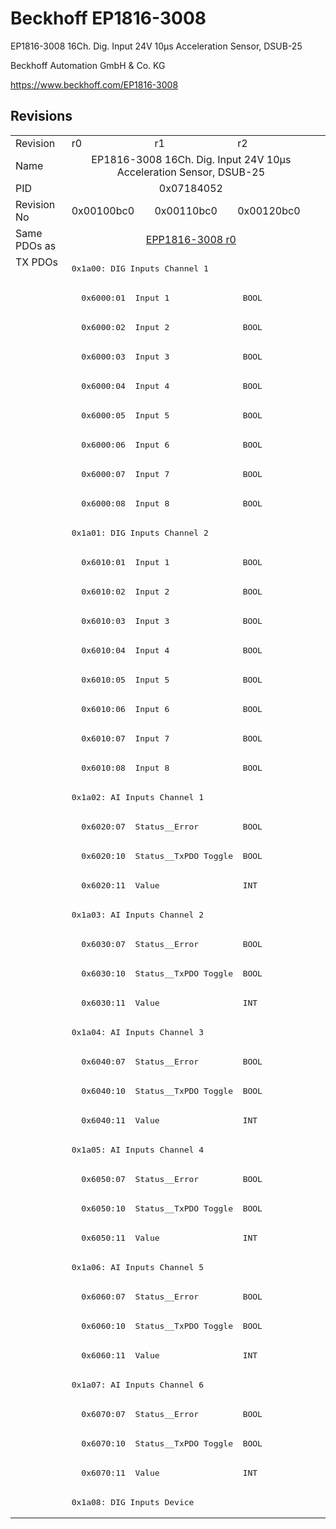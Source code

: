 # Beckhoff EP1816-3008

EP1816-3008 16Ch. Dig. Input  24V 10µs Acceleration Sensor, DSUB-25

Beckhoff Automation GmbH & Co. KG

https://www.beckhoff.com/EP1816-3008

## Revisions
<table>
<tr >
<td>Revision</td>
<td>r0</td>
<td>r1</td>
<td>r2</td>
</tr>
<tr >
<td>Name</td>
<td colspan=3 align="center">EP1816-3008 16Ch. Dig. Input  24V 10µs Acceleration Sensor, DSUB-25</td>
</tr>
<tr >
<td>PID</td>
<td colspan=3 align="center">0x07184052</td>
</tr>
<tr >
<td>Revision No</td>
<td>0x00100bc0</td>
<td>0x00110bc0</td>
<td>0x00120bc0</td>
</tr>
<tr >
<td>Same PDOs as</td>
<td colspan=3 align="center"><a href="EPP1816-3008">EPP1816-3008 r0</a></td>
</tr>
<tr class="txpdo pdosection">
<td rowspan=43 valign=top>TX PDOs</td>
<td colspan=3 align="left"><pre>0x1a00: DIG Inputs Channel 1</pre></td>
<td></td>
</tr>
<tr class="txpdo">
<td colspan=3 align="left"><pre>  0x6000:01  Input 1               BOOL</pre></td>
</tr>
<tr class="txpdo">
<td colspan=3 align="left"><pre>  0x6000:02  Input 2               BOOL</pre></td>
</tr>
<tr class="txpdo">
<td colspan=3 align="left"><pre>  0x6000:03  Input 3               BOOL</pre></td>
</tr>
<tr class="txpdo">
<td colspan=3 align="left"><pre>  0x6000:04  Input 4               BOOL</pre></td>
</tr>
<tr class="txpdo">
<td colspan=3 align="left"><pre>  0x6000:05  Input 5               BOOL</pre></td>
</tr>
<tr class="txpdo">
<td colspan=3 align="left"><pre>  0x6000:06  Input 6               BOOL</pre></td>
</tr>
<tr class="txpdo">
<td colspan=3 align="left"><pre>  0x6000:07  Input 7               BOOL</pre></td>
</tr>
<tr class="txpdo">
<td colspan=3 align="left"><pre>  0x6000:08  Input 8               BOOL</pre></td>
</tr>
<tr class="txpdo pdosection">
<td colspan=3 align="left"><pre>0x1a01: DIG Inputs Channel 2</pre></td>
</tr>
<tr class="txpdo">
<td colspan=3 align="left"><pre>  0x6010:01  Input 1               BOOL</pre></td>
</tr>
<tr class="txpdo">
<td colspan=3 align="left"><pre>  0x6010:02  Input 2               BOOL</pre></td>
</tr>
<tr class="txpdo">
<td colspan=3 align="left"><pre>  0x6010:03  Input 3               BOOL</pre></td>
</tr>
<tr class="txpdo">
<td colspan=3 align="left"><pre>  0x6010:04  Input 4               BOOL</pre></td>
</tr>
<tr class="txpdo">
<td colspan=3 align="left"><pre>  0x6010:05  Input 5               BOOL</pre></td>
</tr>
<tr class="txpdo">
<td colspan=3 align="left"><pre>  0x6010:06  Input 6               BOOL</pre></td>
</tr>
<tr class="txpdo">
<td colspan=3 align="left"><pre>  0x6010:07  Input 7               BOOL</pre></td>
</tr>
<tr class="txpdo">
<td colspan=3 align="left"><pre>  0x6010:08  Input 8               BOOL</pre></td>
</tr>
<tr class="txpdo pdosection">
<td colspan=3 align="left"><pre>0x1a02: AI Inputs Channel 1</pre></td>
</tr>
<tr class="txpdo">
<td colspan=3 align="left"><pre>  0x6020:07  Status__Error         BOOL</pre></td>
</tr>
<tr class="txpdo">
<td colspan=3 align="left"><pre>  0x6020:10  Status__TxPDO Toggle  BOOL</pre></td>
</tr>
<tr class="txpdo">
<td colspan=3 align="left"><pre>  0x6020:11  Value                 INT</pre></td>
</tr>
<tr class="txpdo pdosection">
<td colspan=3 align="left"><pre>0x1a03: AI Inputs Channel 2</pre></td>
</tr>
<tr class="txpdo">
<td colspan=3 align="left"><pre>  0x6030:07  Status__Error         BOOL</pre></td>
</tr>
<tr class="txpdo">
<td colspan=3 align="left"><pre>  0x6030:10  Status__TxPDO Toggle  BOOL</pre></td>
</tr>
<tr class="txpdo">
<td colspan=3 align="left"><pre>  0x6030:11  Value                 INT</pre></td>
</tr>
<tr class="txpdo pdosection">
<td colspan=3 align="left"><pre>0x1a04: AI Inputs Channel 3</pre></td>
</tr>
<tr class="txpdo">
<td colspan=3 align="left"><pre>  0x6040:07  Status__Error         BOOL</pre></td>
</tr>
<tr class="txpdo">
<td colspan=3 align="left"><pre>  0x6040:10  Status__TxPDO Toggle  BOOL</pre></td>
</tr>
<tr class="txpdo">
<td colspan=3 align="left"><pre>  0x6040:11  Value                 INT</pre></td>
</tr>
<tr class="txpdo pdosection">
<td colspan=3 align="left"><pre>0x1a05: AI Inputs Channel 4</pre></td>
</tr>
<tr class="txpdo">
<td colspan=3 align="left"><pre>  0x6050:07  Status__Error         BOOL</pre></td>
</tr>
<tr class="txpdo">
<td colspan=3 align="left"><pre>  0x6050:10  Status__TxPDO Toggle  BOOL</pre></td>
</tr>
<tr class="txpdo">
<td colspan=3 align="left"><pre>  0x6050:11  Value                 INT</pre></td>
</tr>
<tr class="txpdo pdosection">
<td colspan=3 align="left"><pre>0x1a06: AI Inputs Channel 5</pre></td>
</tr>
<tr class="txpdo">
<td colspan=3 align="left"><pre>  0x6060:07  Status__Error         BOOL</pre></td>
</tr>
<tr class="txpdo">
<td colspan=3 align="left"><pre>  0x6060:10  Status__TxPDO Toggle  BOOL</pre></td>
</tr>
<tr class="txpdo">
<td colspan=3 align="left"><pre>  0x6060:11  Value                 INT</pre></td>
</tr>
<tr class="txpdo pdosection">
<td colspan=3 align="left"><pre>0x1a07: AI Inputs Channel 6</pre></td>
</tr>
<tr class="txpdo">
<td colspan=3 align="left"><pre>  0x6070:07  Status__Error         BOOL</pre></td>
</tr>
<tr class="txpdo">
<td colspan=3 align="left"><pre>  0x6070:10  Status__TxPDO Toggle  BOOL</pre></td>
</tr>
<tr class="txpdo">
<td colspan=3 align="left"><pre>  0x6070:11  Value                 INT</pre></td>
</tr>
<tr class="txpdo pdosection">
<td colspan=3 align="left"><pre>0x1a08: DIG Inputs Device</pre></td>
</tr>
</table>
